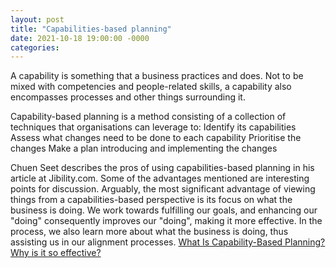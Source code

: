 ```yaml
---
layout: post
title: "Capabilities-based planning"
date: 2021-10-18 19:00:00 -0000
categories:
---
```

A capability is something that a business practices and does. Not to be mixed with competencies and people-related skills, a capability also encompasses processes and other things surrounding it. 

Capability-based planning is a method consisting of a collection of techniques that organisations can leverage to: 
Identify its capabilities
Assess what changes need to be done to each capability
Prioritise the changes
Make a plan introducing and implementing the changes

Chuen Seet describes the pros of using capabilities-based planning in his article at Jibility.com. Some of the advantages mentioned are interesting points for discussion. Arguably, the most significant advantage of viewing things from a capabilities-based perspective is its focus on what the business is doing. We work towards fulfilling our goals, and enhancing our "doing" consequently improves our "doing", making it more effective. In the process, we also learn more about what the business is doing, thus assisting us in our alignment processes. 
[What Is Capability-Based Planning? Why is it so effective?](https://www.jibility.com/what-is-capability-based-planning/)
